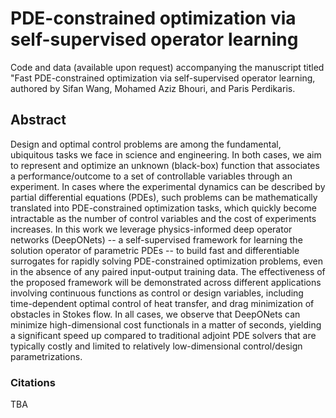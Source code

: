# PDE-constrained optimization via self-supervised operator learning

Code and data (available upon request) accompanying the manuscript titled "Fast PDE-constrained optimization via self-supervised operator learning, authored by Sifan Wang, Mohamed Aziz Bhouri, and Paris Perdikaris.

## Abstract

Design and optimal control problems are among the fundamental, ubiquitous tasks we face in science and engineering. In both cases, we aim to represent and optimize an unknown (black-box) function that associates a performance/outcome to a set of controllable variables through an experiment. In cases where the experimental dynamics can be described by partial differential equations (PDEs), such problems can be mathematically translated into PDE-constrained optimization tasks, which quickly become intractable as the number of control variables and the cost of experiments increases. In this work we leverage physics-informed deep operator networks (DeepONets) -- a self-supervised framework for learning the solution operator of parametric PDEs -- to build fast and differentiable surrogates for rapidly solving PDE-constrained optimization problems, even in the absence of any paired input-output training data. The effectiveness of the proposed framework will be demonstrated across different applications involving continuous functions as control or design variables, including time-dependent optimal control of heat transfer, and drag minimization of obstacles in Stokes flow. In all cases, we observe that DeepONets can minimize high-dimensional cost functionals in a matter of seconds, yielding a significant speed up compared to traditional adjoint PDE solvers that are typically costly and limited to relatively low-dimensional control/design parametrizations. 

### Citations

TBA
